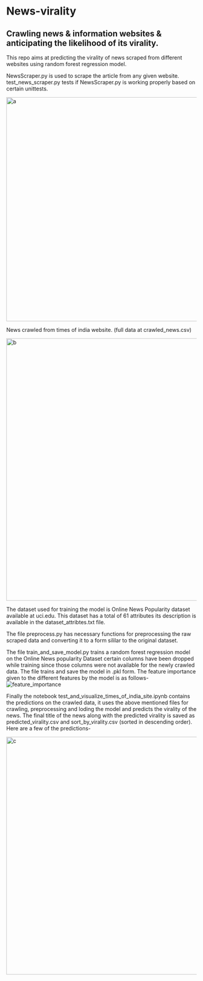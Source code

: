 # News-virality
## Crawling news & information websites & anticipating the likelihood of its virality.

This repo aims at predicting the virality of news scraped from different websites using random forest regression model.

NewsScraper.py is used to scrape the article from any given website.
test_news_scraper.py tests if NewsScraper.py is working properly based on certain unittests.

<img width="591" alt="a" src="https://user-images.githubusercontent.com/43816262/80425800-011f7480-8902-11ea-8ce4-54f24f9ad963.png">

News crawled from times of india website. (full data at crawled_news.csv)

<img width="692" alt="b" src="https://user-images.githubusercontent.com/43816262/80426212-e6013480-8902-11ea-9595-b78b3e4f62b2.png">


The dataset used for training the model is Online News Popularity dataset available at uci.edu. This dataset has a total of 61 attributes its description is available in the dataset_attribtes.txt file.


The file preprocess.py has necessary functions for preprocessing the raw scraped data and converting it to a form sililar to the original dataset.

The file train_and_save_model.py trains a random forest regression model on the Online News popularity Dataset certain columns have been dropped while training since those columns were not available for the newly crawled data. The file trains and save the model in .pkl form. The feature importance given to the different features by the model is as follows-
![feature_importance](https://user-images.githubusercontent.com/43816262/80426848-388f2080-8904-11ea-8ecf-c01397659284.png)

Finally the notebook test_and_visualize_times_of_india_site.ipynb contains the predictions on the crawled data, it uses the above mentioned files for crawling, preprocessing and loding the model and predicts the virality of the news. The final title of the news along with the predicted virality is saved as predicted_virality.csv and sort_by_virality.csv (sorted in descending order).
Here are a few of the predictions-

<img width="627" alt="c" src="https://user-images.githubusercontent.com/43816262/80427189-d1be3700-8904-11ea-99c9-065bbdb447ea.png">



